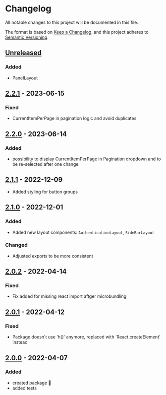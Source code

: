 # Changelog

All notable changes to this project will be documented in this file.

The format is based on [Keep a Changelog](https://keepachangelog.com/en/1.0.0/),
and this project adheres to [Semantic Versioning](https://semver.org/spec/v2.0.0.html).

## [Unreleased]

### Added

- PanelLayout

## [2.2.1] - 2023-06-15

### Fixed

- CurrentItemPerPage in pagination logic and avoid duplicates

## [2.2.0] - 2023-06-14

### Added

- possibility to display CurrentItemPerPage in Pagination dropdown and to be re-selected after one change


## [2.1.1] - 2022-12-09

- Added styling for button groups

## [2.1.0] - 2022-12-01

### Added

- Added new layout components: `AuthenticationLayout`, `SideBarLayout`

### Changed

- Adjusted exports to be more consistent

## [2.0.2] - 2022-04-14

### Fixed

- Fix added for missing react import aftger microbundling

## [2.0.1] - 2022-04-12

### Fixed

- Package doesn't use 'h()' anymore, replaced with 'React.createElement' instead

## [2.0.0] - 2022-04-07

### Added

- created package :tada:
- added tests

[unreleased]: https://github.com/neolution-ch/react-pattern-ui/compare/2.2.1...HEAD
[2.1.1]: https://github.com/neolution-ch/react-pattern-ui/compare/2.1.0...2.1.1
[2.1.0]: https://github.com/neolution-ch/react-pattern-ui/compare/2.0.2...2.1.0
[2.0.2]: https://github.com/neolution-ch/react-pattern-ui/compare/2.0.1...2.0.2
[2.0.1]: https://github.com/neolution-ch/react-pattern-ui/compare/2.0.0...2.0.1
[2.0.0]: https://github.com/neolution-ch/react-pattern-ui/compare/45cbeb76034667019da84605082679900f506d75...2.0.0
[2.2.1]: https://github.com/neolution-ch/react-pattern-ui/compare/2.2.0...2.2.1
[2.2.0]: https://github.com/neolution-ch/react-pattern-ui/releases/tag/2.2.0
